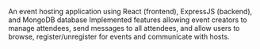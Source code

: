An event hosting application using React (frontend), ExpressJS (backend), and MongoDB database Implemented features allowing event creators to manage attendees, send messages to all attendees, and allow users to browse, register/unregister for events and communicate with hosts.